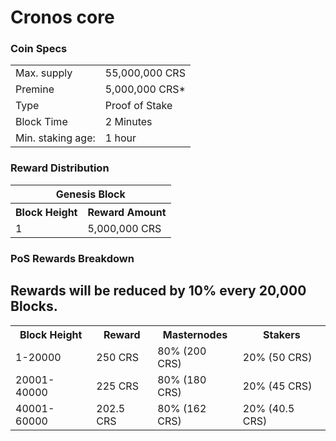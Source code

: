 Cronos core
=====================================

### Coin Specs
<table>
<tr><td>Max. supply</td><td>55,000,000 CRS</td></tr>
<tr><td>Premine</td><td>5,000,000 CRS*</td></tr>
<tr><td>Type</td><td>Proof of Stake</td></tr>
<tr><td>Block Time</td><td>2 Minutes</td></tr>
<tr><td>Min. staking age:</td><td>1 hour</td></tr>
</table>

### Reward Distribution

<table>
<th colspan=4>Genesis Block</th>
<tr><th>Block Height</th><th>Reward Amount</th></tr>
<tr><td>1</td><td>5,000,000 CRS</td></tr>
</table>

### PoS Rewards Breakdown

## Rewards will be reduced by 10% every 20,000 Blocks.

<table>
<th>Block Height</th><th>Reward</th><th>Masternodes</th><th>Stakers</th>
<tr><td>1-20000</td><td>250 CRS</td><td>80% (200 CRS)</td><td>20% (50 CRS)</td></tr>
<tr><td>20001-40000</td><td>225 CRS</td><td>80% (180 CRS)</td><td>20% (45 CRS)</td></tr>
<tr><td>40001-60000</td><td>202.5 CRS</td><td>80% (162 CRS)</td><td>20% (40.5 CRS)</td></tr>
</table>

